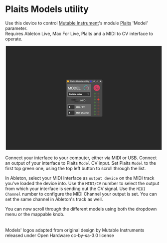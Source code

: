 # Plaits Models utility

Use this device to control [Mutable Instrument](https://mutable-instruments.net/)'s module [Plaits](https://mutable-instruments.net/modules/plaits/) 'Model' parameter. <br>
Requires Ableton Live, Max For Live, Plaits and a MIDI to CV interface to operate.

<p align="center"><img src="https://github.com/stefanostev/Plaits-Models-utility/blob/master/screen.jpg" width="500"></p>

Connect your interface to your computer, either via MIDI or USB. Connect an output of your interface to Plaits `Model` CV input. Set Plaits `Model` to the first top green one, using the top left button to scroll through the list.

In Ableton, select your MIDI Interface as `output device` on the MIDI track you've loaded the device into. Use the `MIDI/CV` number to select the output from which your interface is sending out the CV signal. Use the `MIDI Channel` number to configure the MIDI Channel your output is set. You can set the same channel in Ableton's track as well.

You can now scroll through the different models using both the dropdown menu or the mappable knob.
<br>
<br>
<br>
Models' logos adapted from original design by Mutable Instruments released under Open Hardware cc-by-sa-3.0 license
